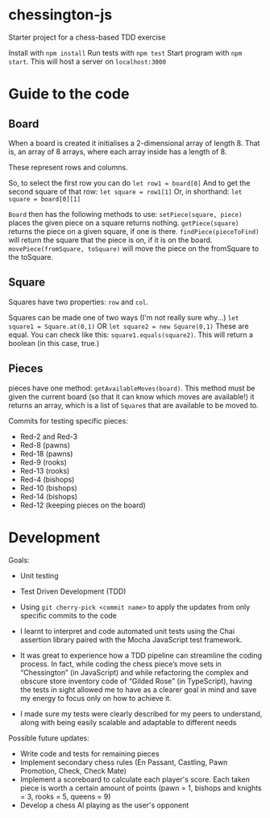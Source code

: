 # chessington-js
Starter project for a chess-based TDD exercise

Install with `npm install`
Run tests with `npm test`
Start program with `npm start`. This will host a server on `localhost:3000`


Guide to the code
=================

## Board

When a board is created it initialises a 2-dimensional array of length 8.
That is, an array of 8 arrays, where each array inside has a length of 8.

These represent rows and columns.

So, to select the first row you can do 
`let row1 = board[0]`
And to get the second square of that row:
`let square = row1[1]`
Or, in shorthand:
`let square = board[0][1]`

`Board` then has the following methods to use:
`setPiece(square, piece)` places the given piece on a square returns nothing.
`getPiece(square)` returns the piece on a given square, if one is there.
`findPiece(pieceToFind)` will return the square that the piece is on, if it is on the board.
`movePiece(fromSquare, toSquare)` will move the piece on the fromSquare to the toSquare.

## Square

Squares have two properties: `row` and `col`.

Squares can be made one of two ways (I'm not really sure why...)
`let square1 = Square.at(0,1)`
OR
`let square2 = new Square(0,1)`
These are equal. You can check like this:
`square1.equals(square2)`. This will return a boolean (in this case, true.)

## Pieces

pieces have one method: `getAvailableMoves(board)`.
This method must be given the current board (so that it can know which moves are available!)
it returns an array, which is a list of `Square`s that are available to be moved to.

Commits for testing specific pieces:
- Red-2 and Red-3
- Red-8 (pawns)
- Red-18 (pawns)
- Red-9 (rooks)
- Red-13 (rooks)
- Red-4 (bishops)
- Red-10 (bishops)
- Red-14 (bishops)
- Red-12 (keeping pieces on the board)

# Development

Goals:
- Unit testing
- Test Driven Development (TDD)

- Using `git cherry-pick <commit name>` to apply the updates from only specific commits to the code
- I learnt to interpret and code automated unit tests using the Chai assertion library paired with the Mocha JavaScript test framework.
- It was great to experience how a TDD pipeline can streamline the coding process. In fact, while coding the chess piece’s move sets in “Chessington” (in JavaScript) and while refactoring the complex and obscure store inventory code of “Gilded Rose” (in TypeScript), having the tests in sight allowed me to have as a clearer goal in mind and save my energy to focus only on how to achieve it.
- I made sure my tests were clearly described for my peers to understand, along with being easily scalable and adaptable to different needs

Possible future updates:
- Write code and tests for remaining pieces
- Implement secondary chess rules (En Passant, Castling, Pawn Promotion, Check, Check Mate)
- Implement a scoreboard to calculate each player's score. Each taken piece is worth a certain amount of points (pawn = 1, bishops and knights = 3, rooks = 5, queens = 9)
- Develop a chess AI playing as the user's opponent

